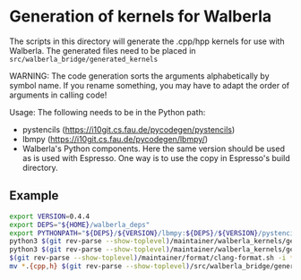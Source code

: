 # Generation of kernels for Walberla

The scripts in this directory will generate the .cpp/hpp kernels for use with 
Walberla. The generated files need to be placed in `src/walberla_bridge/generated_kernels`

WARNING: The code generation sorts the arguments alphabetically by symbol name.
If you rename something, you may have to adapt the order of arguments in calling code!


Usage:
The following needs to be in the Python path:

* pystencils (https://i10git.cs.fau.de/pycodegen/pystencils)
* lbmpy (https://i10git.cs.fau.de/pycodegen/lbmpy/)
* Walberla's Python components. Here the same version should be used as is used with Espresso.
  One way is to use the copy in Espresso's build directory.

## Example

```sh
export VERSION=0.4.4
export DEPS="${HOME}/walberla_deps"
export PYTHONPATH="${DEPS}/${VERSION}/lbmpy:${DEPS}/${VERSION}/pystencils:${DEPS}/devel/walberla/python/"
python3 $(git rev-parse --show-toplevel)/maintainer/walberla_kernels/generate_lb_kernels.py
python3 $(git rev-parse --show-toplevel)/maintainer/walberla_kernels/generate_lb_kernels.py --single-precision
$(git rev-parse --show-toplevel)/maintainer/format/clang-format.sh -i *.{cpp,h}
mv *.{cpp,h} $(git rev-parse --show-toplevel)/src/walberla_bridge/generated_kernels/
```
